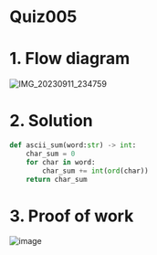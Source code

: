 # Quiz005

# 1. Flow diagram
![IMG_20230911_234759](https://github.com/AntGra25/unit1-CS24/assets/142757981/a898294e-98db-432b-98fc-bcff12b53023)

# 2. Solution
```.py
def ascii_sum(word:str) -> int:
    char_sum = 0
    for char in word:
        char_sum += int(ord(char))
    return char_sum
```
# 3. Proof of work
![image](https://github.com/AntGra25/unit1-CS24/assets/142757981/ef972906-a80e-4a72-889b-9886a836b97f)
